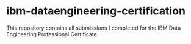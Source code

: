 # ibm-dataengineering-certification
This repository contains all submissions I completed for the IBM Data Engineering Professional Certificate
